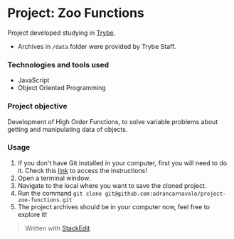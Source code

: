 # Project: Zoo Functions

Project developed studying in [Trybe](https://www.betrybe.com/).

- Archives  in `/data` folder were provided by Trybe Staff.

### Technologies and tools used
- JavaScript
- Object Oriented Programming

### Project objective

Development of High Order Functions, to solve variable problems about getting and manipulating data of objects.

### Usage

1. If you don't have Git installed in your computer, first you will need to do it. Check this [link](https://git-scm.com/book/en/v2/Getting-Started-Installing-Git) to access the instructions!
2. Open a terminal window.
3. Navigate to the local where you want to save the cloned project.
4. Run the command `git clone git@github.com:adrancarnavale/project-zoo-functions.git`
5. The project archives should be in your computer now, feel free to explore it!

> Written with [StackEdit](https://stackedit.io/).
